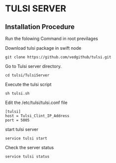 # TULSI SERVER

## Installation Procedure

Run the folowing Command in root previlages

Download tulsi package in swift node
```
git clone https://github.com/vedgithub/tulsi.git
```
Go to Tulsi server directory.
```
cd tulsi/TulsiServer
```
Execute the tulsi script
```
sh tulsi.sh
```
Edit the /etc/tulsi/tulsi.conf file
```
[tulsi]
host = Tulsi_Clint_IP_Address
port = 5005
```
start tulsi server
```
service tulsi start
```
Check the server status
```
service tulsi status
```

